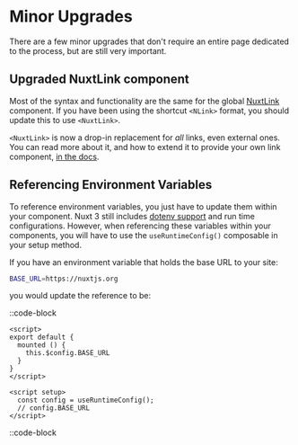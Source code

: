 # Minor Upgrades

There are a few minor upgrades that don't require an entire page dedicated to the process, but are still very important.

## Upgraded NuxtLink component

Most of the syntax and functionality are the same for the global [NuxtLink](https://v3.nuxtjs.org/docs/usage/nuxt-link#nuxtlink) component. If you have been using the shortcut `<NLink>` format, you should update this to use `<NuxtLink>`.

`<NuxtLink>` is now a drop-in replacement for _all_ links, even external ones. You can read more about it, and how to extend it to provide your own link component, [in the docs](https://v3.nuxtjs.org/docs/usage/nuxt-link#nuxtlink).

## Referencing Environment Variables

To reference environment variables, you just have to update them within your component. Nuxt 3 still includes [dotenv support](https://v3.nuxtjs.org/docs/usage/runtime-config#environment-variables) and run time configurations. However, when referencing these variables within your components, you will have to use the `useRuntimeConfig()` composable in your setup method.

If you have an environment variable that holds the base URL to your site:

```sh
BASE_URL=https://nuxtjs.org
```

you would update the reference to be:

::code-block

```vue [Nuxt 2]
<script>
export default {
  mounted () {
    this.$config.BASE_URL
  }
}
</script>
```

```vue [Nuxt 3]
<script setup>
  const config = useRuntimeConfig();
  // config.BASE_URL
</script>
```

::code-block
